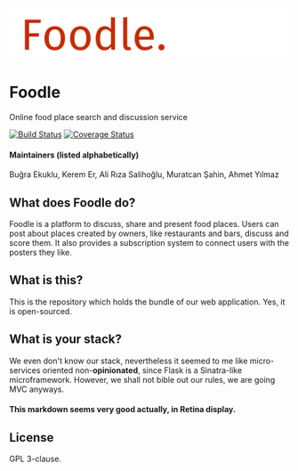 ![Foodle.](https://github.com/Chatatata/itucsdb1626/raw/master/banner.png)

# Foodle
Online food place search and discussion service

[![Build Status](https://travis-ci.org/Chatatata/itucsdb1626.svg?branch=master)](https://travis-ci.org/Chatatata/itucsdb1626)
[![Coverage Status](https://coveralls.io/repos/github/Chatatata/itucsdb1626/badge.svg?branch=master)](https://coveralls.io/github/Chatatata/itucsdb1626?branch=master)

#### Maintainers (listed alphabetically)
Buğra Ekuklu, Kerem Er, Ali Rıza Salihoğlu, Muratcan Şahin, Ahmet Yılmaz


## What does Foodle do?
Foodle is a platform to discuss, share and present food places. Users can post about places created by owners, like restaurants and bars, discuss and score them. It also provides a subscription system to connect users with the posters they like.

## What is this?
This is the repository which holds the bundle of our web application. Yes, it is open-sourced.

## What is your stack?
We even don't know our stack, nevertheless it seemed to me like micro-services oriented non-**opinionated**, since Flask is a Sinatra-like microframework. However, we shall not bible out our rules, we are going MVC anyways.

#### This markdown seems very good actually, in Retina display.

## License
GPL 3-clause.
